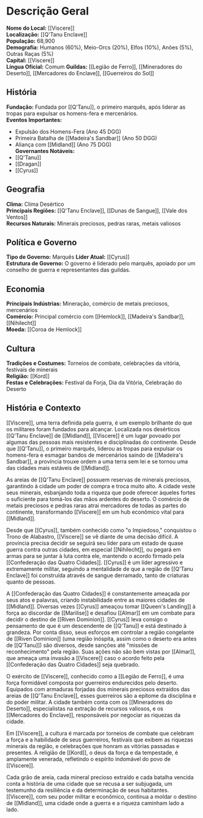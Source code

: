 # Descrição Geral

**Nome do Local:** [[Viscere]]  
**Localização:** [[Q'Tanu Enclave]]  
**População:** 68,900  
**Demografia:** Humanos (60%), Meio-Orcs (20%), Elfos (10%), Anões (5%), Outras Raças (5%)  
**Capital:** [[Viscere]]  
**Língua Oficial:** Comum
**Guildas:** [[Legião de Ferro]], [[Mineradores do Deserto]], [[Mercadores do Enclave]], [[Guerreiros do Sol]]

## História
**Fundação:** Fundada por [[Q'Tanu]], o primeiro marquês, após liderar as tropas para expulsar os homens-fera e mercenários.  
**Eventos Importantes:** 
- Expulsão dos Homens-Fera (Ano 45 DGG)
- Primeira Batalha de [[Madeira's Sandbar]] (Ano 50 DGG)
- Aliança com [[Midland]] (Ano 75 DGG)  
**Governantes Notáveis:**  
- [[Q'Tanu]]  
- [[Dragan]]  
- [[Cyrus]]

## Geografia
**Clima:** Clima Desértico  
**Principais Regiões:** [[Q'Tanu Enclave]], [[Dunas de Sangue]], [[Vale dos Ventos]]  
**Recursos Naturais:** Minerais preciosos, pedras raras, metais valiosos

## Política e Governo
**Tipo de Governo:** Marquês
**Líder Atual:** [[Cyrus]]  
**Estrutura de Governo:** O governo é liderado pelo marquês, apoiado por um conselho de guerra e representantes das guildas.

## Economia
**Principais Indústrias:** Mineração, comércio de metais preciosos, mercenários  
**Comércio:** Principal comércio com [[Hemlock]], [[Madeira's Sandbar]], [[Nihilecht]]  
**Moeda:** [[Coroa de Hemlock]]

## Cultura
**Tradições e Costumes:** Torneios de combate, celebrações da vitória, festivais de minerais  
**Religião:** [[Kord]]  
**Festas e Celebrações:** Festival da Forja, Dia da Vitória, Celebração do Deserto

## História e Contexto

[[Viscere]], uma terra definida pela guerra, é um exemplo brilhante do que os militares foram fundados para alcançar. Localizada nos desérticos [[Q'Tanu Enclave]] de [[Midland]], [[Viscere]] é um lugar povoado por algumas das pessoas mais resistentes e disciplinadas do continente. Desde que [[Q'Tanu]], o primeiro marquês, liderou as tropas para expulsar os homens-fera e esmagar bandos de mercenários saindo de [[Madeira's Sandbar]], a província trouxe ordem a uma terra sem lei e se tornou uma das cidades mais estáveis de [[Midland]].

As areias de [[Q'Tanu Enclave]] possuem reservas de minerais preciosos, garantindo à cidade um poder de compra e troca muito alto. A cidade veste seus minerais, esbanjando toda a riqueza que pode oferecer àqueles fortes o suficiente para tomá-los das mãos ardentes do deserto. O comércio de metais preciosos e pedras raras atrai mercadores de todas as partes do continente, transformando [[Viscere]] em um hub econômico vital para [[Midland]].

Desde que [[Cyrus]], também conhecido como "o Impiedoso," conquistou o Trono de Alabastro, [[Viscere]] se vê diante de uma decisão difícil. A província precisa decidir se seguirá seu líder para um estado de quase guerra contra outras cidades, em especial [[Nihilecht]], ou pegará em armas para se juntar à luta contra ele, mantendo o acordo firmado pela [[Confederação das Quatro Cidades]]. [[Cyrus]] é um líder agressivo e extremamente militar, seguindo a mentalidade de que a região de [[Q'Tanu Enclave]] foi construída através de sangue derramado, tanto de criaturas quanto de pessoas.

A [[Confederação das Quatro Cidades]] é constantemente ameaçada por seus atos e palavras, criando instabilidade entre as maiores cidades de [[Midland]]. Diversas vezes [[Cyrus]] ameaçou tomar [[Queen's Landing]] à força ao discordar de [[Marilise]] e desafiou [[Almar]] em um combate para decidir o destino de [[Riven Dominion]]. [[Cyrus]] leva consigo o pensamento de que é um descendente de [[Q'Tanu]] e está destinado à grandeza. Por conta disso, seus esforços em controlar a região congelante de [[Riven Dominion]] (uma região inóspita, assim como o deserto era antes de [[Q'Tanu]]) são diversos, desde sanções até "missões de reconhecimento" pela região. Suas ações não são bem vistas por [[Almar]], que ameaça uma invasão a [[Viscere]] caso o acordo feito pela [[Confederação das Quatro Cidades]] seja quebrado.

O exército de [[Viscere]], conhecido como a [[Legião de Ferro]], é uma força formidável composta por guerreiros endurecidos pelo deserto. Equipados com armaduras forjadas dos minerais preciosos extraídos das areias de [[Q'Tanu Enclave]], esses guerreiros são a epítome da disciplina e do poder militar. A cidade também conta com os [[Mineradores do Deserto]], especialistas na extração de recursos valiosos, e os [[Mercadores do Enclave]], responsáveis por negociar as riquezas da cidade.

Em [[Viscere]], a cultura é marcada por torneios de combate que celebram a força e a habilidade de seus guerreiros, festivais que exibem as riquezas minerais da região, e celebrações que honram as vitórias passadas e presentes. A religião de [[Kord]], o deus da força e da tempestade, é amplamente venerada, refletindo o espírito indomável do povo de [[Viscere]].

Cada grão de areia, cada mineral precioso extraído e cada batalha vencida conta a história de uma cidade que se recusa a ser subjugada, um testemunho da resiliência e da determinação de seus habitantes. [[Viscere]], com seu poder militar e econômico, continua a moldar o destino de [[Midland]], uma cidade onde a guerra e a riqueza caminham lado a lado.